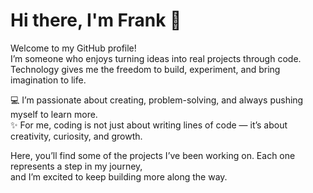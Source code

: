 # Hi there, I'm Frank 👋

Welcome to my GitHub profile!  
I’m someone who enjoys turning ideas into real projects through code.  
Technology gives me the freedom to build, experiment, and bring imagination to life.  

💻 I’m passionate about creating, problem-solving, and always pushing myself to learn more.  
✨ For me, coding is not just about writing lines of code — it’s about creativity, curiosity, and growth.  

Here, you’ll find some of the projects I’ve been working on. Each one represents a step in my journey,  
and I’m excited to keep building more along the way.  
